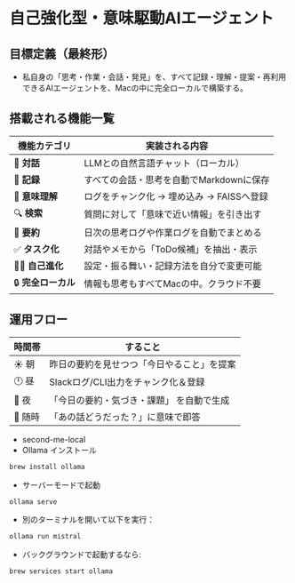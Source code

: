 # 自己強化型・意味駆動AIエージェント

## 目標定義（最終形）
- 私自身の「思考・作業・会話・発見」を、すべて記録・理解・提案・再利用できるAIエージェントを、Macの中に完全ローカルで構築する。

## 搭載される機能一覧

| 機能カテゴリ         | 実装される内容                    |
| -------------- | -------------------------- |
| 💬 **対話**      | LLMとの自然言語チャット（ローカル）        |
| 📝 **記録**      | すべての会話・思考を自動でMarkdownに保存   |
| 🧠 **意味理解**    | ログをチャンク化 → 埋め込み → FAISSへ登録 |
| 🔍 **検索**      | 質問に対して「意味で近い情報」を引き出す       |
| 🧾 **要約**      | 日次の思考ログや作業ログを自動でまとめる       |
| ✅ **タスク化**     | 対話やメモから「ToDo候補」を抽出・表示      |
| 🧙‍♂️ **自己進化** | 設定・振る舞い・記録方法を自分で変更可能       |
| 🔒 **完全ローカル**  | 情報も思考もすべてMacの中。クラウド不要      |

## 運用フロー

| 時間帯   | すること   |
| ----- |--------|
| ☀ 朝   | 昨日の要約を見せつつ「今日やること」を提案 |
| 🕛 昼  | Slackログ/CLI出力をチャンク化＆登録 |
| 🌙 夜  | 「今日の要約・気づき・課題」 を自動で生成 |
| 🔁 随時 | 「あの話どうだった？」に意味で即答 |



- second-me-local
- Ollama インストール
```bash
brew install ollama 
```
- サーバーモードで起動
```bash
ollama serve 
```
- 別のターミナルを開いて以下を実行：
```bash
ollama run mistral 
```
- バックグラウンドで起動するなら:
```bash
brew services start ollama
```

